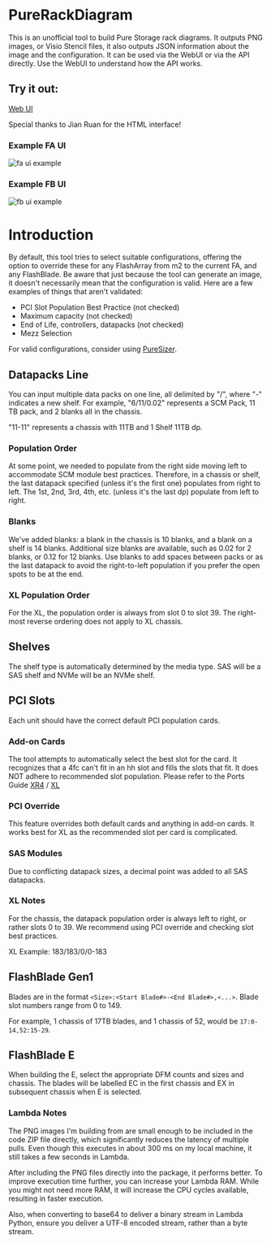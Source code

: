 # PureRackDiagram

This is an unofficial tool to build Pure Storage rack diagrams.  It outputs PNG images, or Visio Stencil files, it also outputs JSON information about the image and the configuration.  It can be used via the WebUI or via the API directly.  Use the WebUI to understand how the API works.

## Try it out:

[Web UI](https://sile16.github.io/purerackdiagram/ui/)

Special thanks to Jian Ruan for the HTML interface!

### Example FA UI

![fa ui example](https://raw.githubusercontent.com/sile16/purerackdiagram/master/ui/example_fa_ui.png)

### Example FB UI

![fb ui example](https://raw.githubusercontent.com/sile16/purerackdiagram/master/ui/example_fb_ui.png)

# Introduction

By default, this tool tries to select suitable configurations, offering the option to override these for any FlashArray from m2 to the current FA, and any FlashBlade. Be aware that just because the tool can generate an image, it doesn't necessarily mean that the configuration is valid. Here are a few examples of things that aren't validated:

- PCI Slot Population Best Practice (not checked)
- Maximum capacity (not checked)
- End of Life, controllers, datapacks (not checked)
- Mezz Selection

For valid configurations, consider using [PureSizer](https://sizer.purestorage.com).

## Datapacks Line

You can input multiple data packs on one line, all delimited by "/", where "-" indicates a new shelf. For example, "6/11/0.02" represents a SCM Pack, 11 TB pack, and 2 blanks all in the chassis.

"11-11" represents a chassis with 11TB and 1 Shelf 11TB dp.

### Population Order

At some point, we needed to populate from the right side moving left to accommodate SCM module best practices. Therefore, in a chassis or shelf, the last datapack specified (unless it's the first one) populates from right to left. The 1st, 2nd, 3rd, 4th, etc. (unless it's the last dp) populate from left to right.

### Blanks

We've added blanks: a blank in the chassis is 10 blanks, and a blank on a shelf is 14 blanks. Additional size blanks are available, such as 0.02 for 2 blanks, or 0.12 for 12 blanks. Use blanks to add spaces between packs or as the last datapack to avoid the right-to-left population if you prefer the open spots to be at the end.

### XL Population Order

For the XL, the population order is always from slot 0 to slot 39. The right-most reverse ordering does not apply to XL chassis.

## Shelves


The shelf type is automatically determined by the media type. SAS will be a SAS shelf and NVMe will be an NVMe shelf.


## PCI Slots

Each unit should have the correct default PCI population cards.

### Add-on Cards

The tool attempts to automatically select the best slot for the card. It recognizes that a 4fc can't fit in an hh slot and fills the slots that fit. It does NOT adhere to recommended slot population. Please refer to the Ports Guide [XR4](https://support.purestorage.com/FlashArray/FlashArray_Hardware/94_FlashArray_X/01_FlashArray_X_Product_Information/FlashArray%2F%2F%2F%2FXR4_Port_Usage_and_Definitions) / [XL](https://support.purestorage.com/FlashArray/FlashArray_Hardware/FlashArray%2F%2F%2F%2F_XL/FlashArray%2F%2F%2F%2FXL_Product_Information/FlashArray%2F%2F%2F%2FXL_Port_Usage_and_Definitions)

### PCI Override

This feature overrides both default cards and anything in add-on cards. It works best for XL as the recommended slot per card is complicated.

### SAS Modules

Due to conflicting datapack sizes, a decimal point was added to all SAS datapacks.

### XL Notes

For the chassis, the datapack population order is always left to right, or rather slots 0 to 39. We recommend using PCI override and checking slot best practices.

XL Example: 183/183/0/0-183

## FlashBlade Gen1

Blades are in the format ```<Size>:<Start Blade#>-<End Blade#>,<...>```. Blade slot numbers range from 0 to 149.

For example, 1 chassis of 17TB blades, and 1 chassis of 52, would be ```17:0-14,52:15-29```.

## FlashBlade E

When building the E, select the appropriate DFM counts and sizes and chassis. The blades will be labelled EC in the first chassis and EX in subsequent chassis when E is selected.

### Lambda Notes

The PNG images I'm building from are small enough to be included in the code ZIP file directly, which significantly reduces the latency of multiple pulls. Even though this executes in about 300 ms on my local machine, it still takes a few seconds in Lambda.

After including the PNG files directly into the package, it performs better. To improve execution time further, you can increase your Lambda RAM. While you might not need more RAM, it will increase the CPU cycles available, resulting in faster execution.

Also, when converting to base64 to deliver a binary stream in Lambda Python, ensure you deliver a UTF-8 encoded stream, rather than a byte stream.
